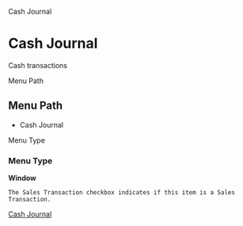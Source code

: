 
Cash Journal
# Cash Journal


Cash transactions

Menu Path
## Menu Path



- Cash Journal

Menu Type
### Menu Type

**Window**

```
The Sales Transaction checkbox indicates if this item is a Sales Transaction.
```

[Cash Journal](../../window-cash-journal.md)